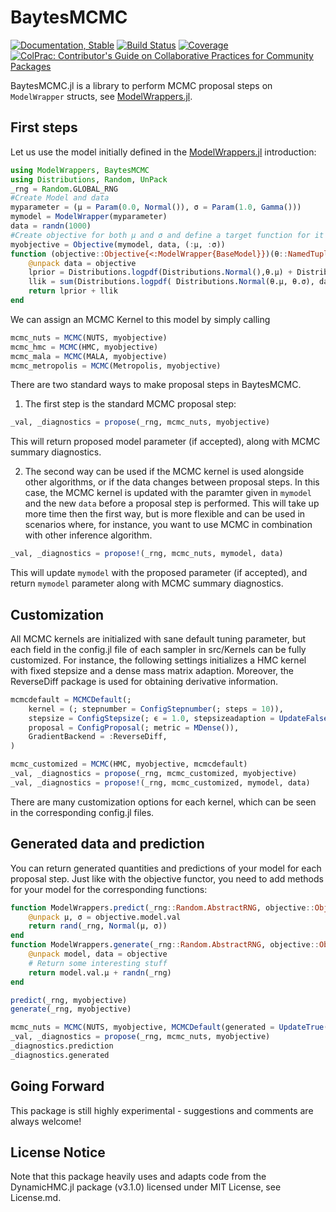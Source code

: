 # BaytesMCMC

<!---
![logo](docs/src/assets/logo.svg)
[![CI](xxx)](xxx)
[![arXiv article](xxx)](xxx)

-->
[![Documentation, Stable](https://img.shields.io/badge/docs-stable-blue.svg)](https://paschermayr.github.io/BaytesMCMC.jl/)
[![Build Status](https://github.com/paschermayr/BaytesMCMC.jl/actions/workflows/CI.yml/badge.svg?branch=main)](https://github.com/paschermayr/BaytesMCMC.jl/actions/workflows/CI.yml?query=branch%3Amain)
[![Coverage](https://codecov.io/gh/paschermayr/BaytesMCMC.jl/branch/main/graph/badge.svg)](https://codecov.io/gh/paschermayr/BaytesMCMC.jl)
[![ColPrac: Contributor's Guide on Collaborative Practices for Community Packages](https://img.shields.io/badge/ColPrac-Contributor's%20Guide-blueviolet)](https://github.com/SciML/ColPrac)


BaytesMCMC.jl is a library to perform MCMC proposal steps on `ModelWrapper` structs, see [ModelWrappers.jl](https://github.com/paschermayr/ModelWrappers.jl).

<!---
[BaytesMCMC.jl](xxx)
[BaytesFilters.jl](xxx)
[BaytesPMCMC.jl](xxx)
[BaytesSMC.jl](xxx)
[Baytes.jl](xxx)
-->

## First steps

Let us use the model initially defined in the [ModelWrappers.jl](https://github.com/paschermayr/ModelWrappers.jl) introduction:
```julia
using ModelWrappers, BaytesMCMC
using Distributions, Random, UnPack
_rng = Random.GLOBAL_RNG
#Create Model and data
myparameter = (μ = Param(0.0, Normal()), σ = Param(1.0, Gamma()))
mymodel = ModelWrapper(myparameter)
data = randn(1000)
#Create objective for both μ and σ and define a target function for it
myobjective = Objective(mymodel, data, (:μ, :σ))
function (objective::Objective{<:ModelWrapper{BaseModel}})(θ::NamedTuple)
	@unpack data = objective
	lprior = Distributions.logpdf(Distributions.Normal(),θ.μ) + Distributions.logpdf(Distributions.Exponential(), θ.σ)
    llik = sum(Distributions.logpdf( Distributions.Normal(θ.μ, θ.σ), data[iter] ) for iter in eachindex(data))
	return lprior + llik
end
```

We can assign an MCMC Kernel to this model by simply calling
```julia
mcmc_nuts = MCMC(NUTS, myobjective)
mcmc_hmc = MCMC(HMC, myobjective)
mcmc_mala = MCMC(MALA, myobjective)
mcmc_metropolis = MCMC(Metropolis, myobjective)
```

There are two standard ways to make proposal steps in BaytesMCMC.

1. The first step is the standard MCMC proposal step:
```julia
_val, _diagnostics = propose(_rng, mcmc_nuts, myobjective)
```
This will return proposed model parameter (if accepted), along with MCMC summary diagnostics.

2. The second way can be used if the MCMC kernel is used alongside other algorithms, or if the data changes between proposal steps.
In this case, the MCMC kernel is updated with the paramter given in `mymodel` and the new `data` before a proposal step is performed. This
will take up more time then the first way, but is more flexible and can be used in scenarios where, for instance, you want to use MCMC
in combination with other inference algorithm.
```julia
_val, _diagnostics = propose!(_rng, mcmc_nuts, mymodel, data)
```
This will update `mymodel` with the proposed parameter (if accepted), and return `mymodel` parameter along with MCMC summary diagnostics.

## Customization

All MCMC kernels are initialized with sane default tuning parameter, but each field in the config.jl file of each sampler in src/Kernels can be fully customized. For instance, the following settings initializes a HMC kernel with fixed stepsize and a dense mass matrix adaption. Moreover, the ReverseDiff package is used for obtaining derivative information.
```julia
mcmcdefault = MCMCDefault(;
	kernel = (; stepnumber = ConfigStepnumber(; steps = 10)),
	stepsize = ConfigStepsize(; ϵ = 1.0, stepsizeadaption = UpdateFalse()),
	proposal = ConfigProposal(; metric = MDense()),
	GradientBackend = :ReverseDiff,
)

mcmc_customized = MCMC(HMC, myobjective, mcmcdefault)
_val, _diagnostics = propose(_rng, mcmc_customized, myobjective)
_val, _diagnostics = propose!(_rng, mcmc_customized, mymodel, data)
```
There are many customization options for each kernel, which can be seen in the corresponding config.jl files.

## Generated data and prediction

You can return generated quantities and predictions of your model for each proposal step. Just like with the objective functor, you need to add methods for your model for the corresponding functions:
```julia
function ModelWrappers.predict(_rng::Random.AbstractRNG, objective::Objective{<:ModelWrapper{BaseModel}})
    @unpack μ, σ = objective.model.val
    return rand(_rng, Normal(μ, σ))
end
function ModelWrappers.generate(_rng::Random.AbstractRNG, objective::Objective{<:ModelWrapper{BaseModel}})
    @unpack model, data = objective
    # Return some interesting stuff
    return model.val.μ + randn(_rng)
end

predict(_rng, myobjective)
generate(_rng, myobjective)

mcmc_nuts = MCMC(NUTS, myobjective, MCMCDefault(generated = UpdateTrue()))
_val, _diagnostics = propose(_rng, mcmc_nuts, myobjective)
_diagnostics.prediction
_diagnostics.generated
```

## Going Forward

This package is still highly experimental - suggestions and comments are always welcome!

<!---
# Citing Baytes.jl

If you use Baytes.jl for your own research, please consider citing the following publication: ...
-->

## License Notice

Note that this package heavily uses and adapts code from the DynamicHMC.jl package (v3.1.0) licensed under MIT License, see License.md.
